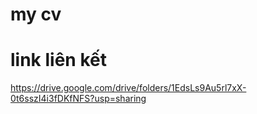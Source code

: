 # my cv
# link liên kết
https://drive.google.com/drive/folders/1EdsLs9Au5rl7xX-0t6sszI4i3fDKfNFS?usp=sharing
